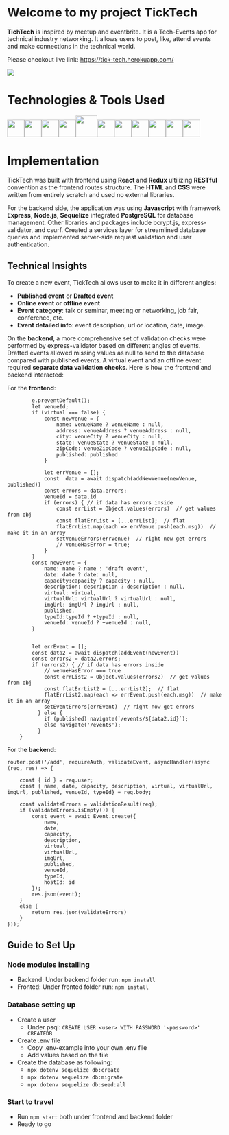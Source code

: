 # Welcome to my project TickTech

**TichTech** is inspired by meetup and eventbrite. It is a Tech-Events app for technical industry networking. It allows users to post, like, attend events and make connections in the technical world.

Please checkout live link: https://tick-tech.herokuapp.com/

![](https://res.cloudinary.com/dprnsux1z/image/upload/v1646243188/WX20220302-091308_2x_s2xzki.png)


# Technologies & Tools Used
<img  src="https://cdn.jsdelivr.net/gh/devicons/devicon/icons/javascript/javascript-original.svg"  height=40/><img src="https://cdn.jsdelivr.net/gh/devicons/devicon/icons/react/react-original.svg" height=40/><img src="https://cdn.jsdelivr.net/gh/devicons/devicon/icons/redux/redux-original.svg" height=40/><img src="https://cdn.jsdelivr.net/gh/devicons/devicon/icons/nodejs/nodejs-plain-wordmark.svg" height=40/><img src="https://cdn.jsdelivr.net/gh/devicons/devicon/icons/express/express-original-wordmark.svg" height=50/><img  src="https://cdn.jsdelivr.net/gh/devicons/devicon/icons/postgresql/postgresql-original.svg"  height=40/><img  src="https://cdn.jsdelivr.net/gh/devicons/devicon/icons/sequelize/sequelize-original.svg"  height=40/><img  src="https://cdn.jsdelivr.net/gh/devicons/devicon/icons/css3/css3-original.svg"  height=40/><img  src="https://cdn.jsdelivr.net/gh/devicons/devicon/icons/html5/html5-original.svg"  height=40/><img  src="https://cdn.jsdelivr.net/gh/devicons/devicon/icons/git/git-original.svg"  height=40/><img  src="https://cdn.jsdelivr.net/gh/devicons/devicon/icons/vscode/vscode-original.svg"  height=40/>



# Implementation

TickTech was built with frontend using **React** and **Redux** ultilizing **RESTful** convention as the frontend routes structure. The **HTML** and **CSS** were written from entirely scratch and used no external libraries. 

For the backend side, the application was using **Javascript** with framework **Express**, **Node.js**, **Sequelize** integrated **PostgreSQL** for database management. Other libraries and packages include bcrypt.js, express-validator, and csurf. Created a services layer for streamlined database queries and implemented server-side request validation and user authentication. 

## Technical Insights

To create a new event, TickTech allows user to make it in different angles:
  -  **Published event** or **Drafted event**
  -  **Online event** or **offline event** 
  -  **Event category**: talk or seminar, meeting or networking, job fair, conference, etc.
  -  **Event detailed info**: event description, url or location, date, image.


On the **backend**, a more comprehensive set of validation checks were performed by express-validator based on different angles of events. Drafted events allowed missing values as null to send to the database compared with published events. A virtual event and an offline event required **separate data validation checks**. Here is how the frontend and backend interacted:

For the **frontend**:
```const handleSubmit = async(e) => {
        e.preventDefault();
        let venueId;
        if (virtual === false) {
            const newVenue = {
                name: venueName ? venueName : null,
                address: venueAddress ? venueAddress : null,
                city: venueCity ? venueCity : null,
                state: venueState ? venueState : null,
                zipCode: venueZipCode ? venueZipCode : null,
                published: published
            }

            let errVenue = [];
            const  data = await dispatch(addNewVenue(newVenue, published))
            const errors = data.errors;
            venueId = data.id
            if (errors) { // if data has errors inside
                const errList = Object.values(errors)  // get values from obj
                const flatErrList = [...errList];  // flat
                flatErrList.map(each => errVenue.push(each.msg))  // make it in an array
                setVenueErrors(errVenue)  // right now get errors
                // venueHasError = true;
            }
        }
        const newEvent = {
            name: name ? name : 'draft event',
            date: date ? date: null,
            capacity:capacity ? capacity : null,
            description: description ? description : null,
            virtual: virtual,
            virtualUrl: virtualUrl ? virtualUrl : null,
            imgUrl: imgUrl ? imgUrl : null,
            published,
            typeId:typeId ? +typeId : null,
            venueId: venueId ? +venueId : null,
        }


        let errEvent = [];
        const data2 = await dispatch(addEvent(newEvent))
        const errors2 = data2.errors;
        if (errors2) { // if data has errors inside
            // venueHasError === true
            const errList2 = Object.values(errors2)  // get values from obj
            const flatErrList2 = [...errList2];  // flat
            flatErrList2.map(each => errEvent.push(each.msg))  // make it in an array
            setEventErrors(errEvent)  // right now get errors
          } else {
            if (published) navigate(`/events/${data2.id}`);
            else navigate('/events');
          }
    }
  ```
For the **backend**:
```
router.post('/add', requireAuth, validateEvent, asyncHandler(async (req, res) => {

    const { id } = req.user;
    const { name, date, capacity, description, virtual, virtualUrl, imgUrl, published, venueId, typeId} = req.body;

    const validateErrors = validationResult(req);
    if (validateErrors.isEmpty()) {
        const event = await Event.create({
            name,
            date,
            capacity,
            description,
            virtual,
            virtualUrl,
            imgUrl,
            published,
            venueId,
            typeId,
            hostId: id
        });
        res.json(event);
    }
    else {
        return res.json(validateErrors)
    }
}));
```


## Guide to Set Up
### Node modules installing
  - Backend: Under backend folder run: `npm install`
  - Fronted: Under fronted folder run: `npm install`


### Database setting up
  - Create a user
    - Under psql: `CREATE USER <user> WITH PASSWORD '<password>' CREATEDB`
  - Create .env file
    - Copy .env-example into your own .env file
    - Add values based on the file
  - Create the database as following:
    - `npx dotenv sequelize db:create`
    - `npx dotenv sequelize db:migrate`
    - `npx dotenv sequelize db:seed:all`

### Start to travel
  - Run `npm start` both under frontend and backend folder
  - Ready to go
